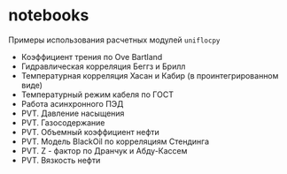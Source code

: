 # notebooks #

Примеры использования расчетных модулей `uniflocpy`

* Коэффициент трения по Ove Bartland 
* Гидравлическая корреляция Беггз и Брилл
* Температурная корреляция Хасан и Кабир (в проинтегрированном виде)
* Температурный режим кабеля по ГОСТ
* Работа асинхронного ПЭД
* PVT. Давление насыщения
* PVT. Газосодержание
* PVT. Объемный коэффициент нефти
* PVT. Модель BlackOil по корреляциям Стендинга
* PVT. Z - фактор по Дранчук и Абду-Кассем
* PVT. Вязкость нефти